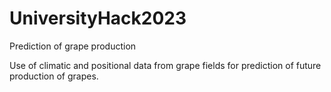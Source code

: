 # UniversityHack2023
Prediction of grape production

Use of climatic and positional data from grape fields for prediction of future production of grapes.
